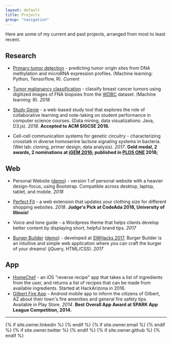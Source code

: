 ```yaml
---
layout: default
title: Projects
group: "navigation"
---
```


<!-- <h1 class="owner-name">{{ site.owner.name}} </h1>
![user-avatar]({{ site.owner.avatar }})

{{site.about}} -->

Here are some of my current and past projects, arranged from most to least recent.

## Research 
* [Primary tumor detection]() - predicting tumor origin sites from DNA methylation and microRNA expression profiles. (Machine learning: Python, Tensorflow, R). *Current*

* [Tumor malignancy classification]() - classify breast cancer tumors using digitized images of FNA biopsies from the [WDBC](https://archive.ics.uci.edu/ml/datasets/Breast+Cancer+Wisconsin+(Diagnostic)) dataset. (Machine learning: R). *2018*

* [Study Genie]() - a web-based study tool that explores the role of collaborative learning and note-taking on student performance in computer science courses. (Data mining, data visualizations: Java, D3.js). *2018*. <span class = "award">**Accepted to ACM SIGCSE 2018.**</span>

<!-- * Clustering colon cancer subtypes - identifying colon cancer subtypes by clustering [gene expression data](https://journals.plos.org/plosmedicine/article?id=10.1371/journal.pmed.1001453). (Machine learning methods: R). *2016* -->

* Cell-cell communication systems for genetic circuitry - characterizing crosstalk in diverse homoserine lactone signaling systems in bacteria. (Wet lab: cloning, primer design; data analysis). *2017*. <span class = "award">**Gold medal, 2 awards, 2 nominations at [iGEM 2016](https://asunow.asu.edu/20161206-asu-puts-impressive-performance-igem); published in [PLOS ONE](https://journals.plos.org/plosone/article?id=10.1371/journal.pone.0202294) 2018;**</span>

## Web 
* Personal Website ([demo]()) - version 1 of personal website with a heavier design-focus, using Bootstrap. Compatible across desktop, laptop, tablet, and mobile. *2018*

* [Perfect Fit](https://github.com/programmingprincess/perfect-fit/) - a web extension that updates your clothing size for different shopping websites. *2018*. <span class = "award">**Judge's Pick at CodeAda 2018, University of Illinois!**</span>

* Voice and tone guide - a Wordpress theme that helps clients develop better content by displaying short, helpful brand tips. *2017* 

* [Burger Builder](https://github.com/programmingprincess/burgerbuilder/) ([demo](http://jiaqiwu.com/burgerbuilder/)) - developed at [SWHacks 2017](https://swhacks.org/), Burger Builder is an intuitive and simple web application where you can craft the burger of your dreams! (jQuery, HTML/CSS). *2017*

<!-- * [Sun Devil Dice](https://github.com/programmingprincess/team21) - a Java Applet developed for introductory software engineering course at ASU. *2016* -->

## App 
* [HomeChef]() - an iOS "reverse recipe" app that takes a list of ingredients from the user, and returns a list of recipes that can be made from available ingredients. Started at HackArizona in 2016. 
* [Gilbert Fire App](http://www.eastvalleytribune.com/local/gilbert/centennial-students-win-gilbert-spark-app-league-contest/article_76d2c3d6-dd4f-11e3-a102-001a4bcf887a.html) - Android mobile app to inform the citizens of Gilbert, AZ about their town's fire amenities and general fire safety tips. Available in Play Store. *2014*. <span class = "award">**Best Overall App Award at SPARK App League Competition, 2014.**</span>

<hr>

<div class="pagination social-footer">
  {% if site.owner.linkedin %}
    <a href="{{ site.owner.linkedin }}" class="social-media-icons"><i class="fa fa-2x fa-linkedin-square" aria-hidden="true"></i></a>
  {% endif %}
  {% if site.owner.email %}
    <a href="mailto:{{ site.owner.email }}" class="social-media-icons"><i class="fa fa-2x fa-envelope-square" aria-hidden="true"></i></a>
  {% endif %}
  {% if site.owner.twitter %}
    <a href="{{ site.owner.twitter }}" class="social-media-icons"><i class="fa fa-2x fa-twitter-square" aria-hidden="true"></i></a>
  {% endif %}
  {% if site.owner.github %}
    <a href="{{ site.owner.github }}" class="social-media-icons"><i class="fa fa-2x fa-github-square" aria-hidden="true"></i></a>
  {% endif %}
</div>
